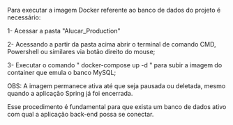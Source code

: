 Para executar a imagem Docker referente ao banco de dados do projeto é necessário:

1- Acessar a pasta "Alucar_Production"

2- Acessando a partir da pasta acima abrir o terminal de comando CMD, Powershell ou similares via botão direito do mouse;

3- Executar o comando "  docker-compose up -d   " para subir a imagem do container que emula o banco MySQL;

OBS: A imagem permanece ativa até que seja pausada ou deletada, mesmo quando a aplicação Spring já foi encerrada.

Esse procedimento é fundamental para que exista um banco de dados ativo com qual a aplicação back-end possa se conectar.